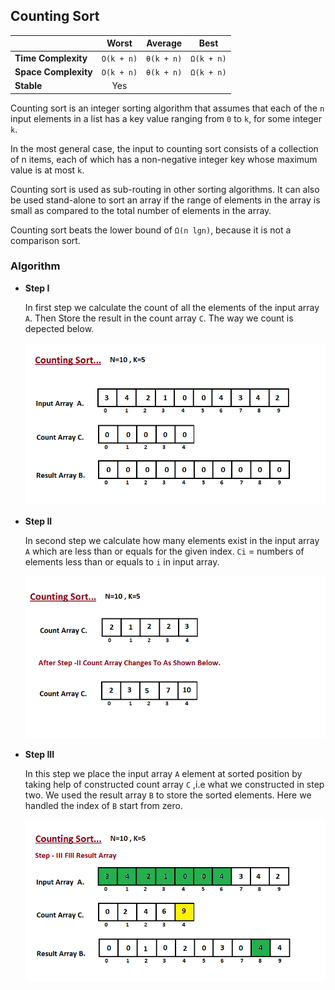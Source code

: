 ## Counting Sort

|  | Worst | Average | Best |
|:--|:-:|:-:|---|
| __Time Complexity__ | `O(k + n)` | `θ(k + n)` | `Ω(k + n)` |
| __Space Complexity__ | `O(k + n)` | `θ(k + n)` | `Ω(k + n)` |
| __Stable__ | Yes | |

Counting sort is an integer sorting algorithm that assumes that each of the `n` input elements in a list has a key value ranging from `0` to `k`, for some integer `k`.

In the most general case, the input to counting sort consists of a collection of n items, each of which has a non-negative integer key whose maximum value is at most `k`.

Counting sort is used as sub-routing in other sorting algorithms. It can also be used stand-alone to sort an array if the range of elements in the array is small as compared to the total number of elements in the array.

Counting sort beats the lower bound of `Ω(n lgn)`, because it is not a comparison sort.

### Algorithm
* __Step I__

    In first step we calculate the count of all the elements of the input array `A`. Then Store the result in the count array `C`. The way we count is depected below.
    
    ![counting-sort-I](./images/counting-sort-I.gif)

* __Step II__

    In second step we calculate how many elements exist in the input array `A` which are less than or equals for the given index. `Ci` = numbers of elements less than or equals to `i` in input array.

    ![counting-sort-II](./images/counting-sort-II.png)

* __Step III__

    In this step we place the input array `A` element at sorted position by taking help of constructed count array `C` ,i.e what we constructed in step two. We used the result array `B` to store the sorted elements. Here we handled the index of `B` start from zero.

    ![counting-sort-III](./images/counting-sort-III.gif)